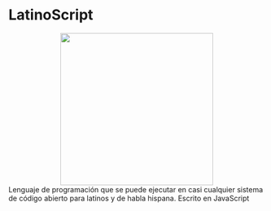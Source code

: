 # LatinoScript
<div align="center"><img src="https://raw.githubusercontent.com/Trollhunters501/LatinoScript/main/Archivos%20del%20Repo/_3a3093e0-abeb-4a0b-af62-2fde82b7d8bc.jpeg" width="300" height="300"/></div>
Lenguaje de programación que se puede ejecutar en casi cualquier sistema de código abierto para latinos y de habla hispana. Escrito en JavaScript
